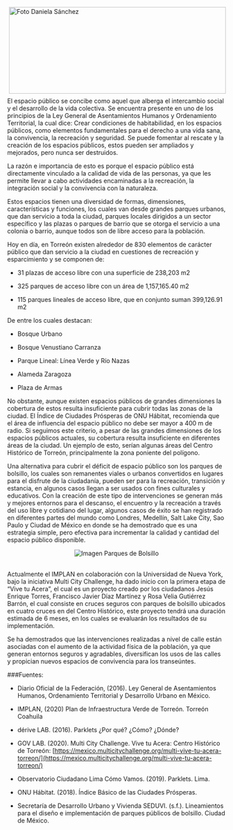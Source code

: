 <p>
   <a title="ir a Otras Publicaciones de este Autor" href="http://www.trcimplan.gob.mx/autores/olga-daniela-sanchez-valles.html"><img class="img-responsive contenido-imagen" src="../imagenes/128/arq-olga-daniela-sanchez-valles-top2.png" align="right" alt="Foto Daniela Sánchez" width="500" height="200"></a>

</p>

</br></br></br></br></br></br></br>
---

El espacio público se concibe como aquel que alberga el intercambio social y el desarrollo de la vida colectiva. Se encuentra presente en uno de los principios de la Ley General de Asentamientos Humanos y Ordenamiento Territorial, la cual dice: Crear condiciones de habitabilidad, en los espacios públicos, como elementos fundamentales para el derecho a una vida sana, la convivencia, la recreación y seguridad. Se puede fomentar al rescate y la creación de los espacios públicos, estos pueden ser ampliados y mejorados, pero nunca ser destruidos.

La razón e importancia de esto es porque el espacio público está directamente vinculado a la calidad de vida de las personas, ya que les permite llevar a cabo actividades encaminadas a la recreación, la integración social y la convivencia con la naturaleza.

Estos espacios tienen una diversidad de formas, dimensiones, características y funciones, los cuales van desde grandes parques urbanos, que dan servicio a toda la ciudad, parques locales dirigidos a un sector específico y las plazas o parques de barrio que se otorga el servicio a una colonia o barrio, aunque todos son de libre acceso para la población.

Hoy en día, en Torreón existen alrededor de 830 elementos de carácter público que dan servicio a la ciudad en cuestiones de recreación y esparcimiento y se componen de:

- 31 plazas de acceso libre con una superficie de 238,203 m2

- 325 parques de acceso libre con un área de 1,157,165.40 m2

- 115 parques lineales de acceso libre, que en conjunto suman 399,126.91 m2

De entre los cuales destacan:

- Bosque Urbano

- Bosque Venustiano Carranza

- Parque Lineal: Línea Verde y Río Nazas

- Alameda Zaragoza

- Plaza de Armas

No obstante, aunque existen espacios públicos de grandes dimensiones la cobertura de estos resulta insuficiente para cubrir todas las zonas de la ciudad. El Índice de Ciudades Prósperas de ONU Hábitat, recomienda que el área de influencia del espacio público no debe ser mayor a 400 m de radio. Si seguimos este criterio, a pesar de las grandes dimensiones de los espacios públicos actuales, su cobertura resulta insuficiente en diferentes áreas de la ciudad. Un ejemplo de esto, serían algunas áreas del Centro Histórico de Torreón, principalmente la zona poniente del polígono.

Una alternativa para cubrir el déficit de espacio público son los parques de bolsillo, los cuales son remanentes viales o urbanos convertidos en lugares para el disfrute de la ciudadanía, pueden ser para la recreación, transición y estancia, en algunos casos llegan a ser usados con fines culturales y educativos. Con la creación de este tipo de intervenciones se generan más y mejores entornos para el descanso, el encuentro y la recreación a través del uso libre y cotidiano del lugar, algunos casos de éxito se han registrado en diferentes partes del mundo como Londres, Medellín, Salt Lake City, Sao Paulo y Ciudad de México en donde se ha demostrado que es una estrategia simple, pero efectiva para incrementar la calidad y cantidad del espacio público disponible.


<center><img class="img-responsive" src="parques-de-bolsillo-ago-2021/ima01.jpg" alt="Imagen Parques de Bolsillo"></center>
</br>

Actualmente el IMPLAN en colaboración con la Universidad de Nueva York, bajo la iniciativa Multi City Challenge, ha dado inicio con la primera etapa de “Vive tu Acera”, el cual es un proyecto creado por los ciudadanos Jesús Enrique Torres, Francisco Javier Díaz Martínez y Rosa Velia Gutiérrez Barrón, el cual consiste en cruces seguros con parques de bolsillo ubicados en cuatro cruces en del Centro Histórico, este proyecto tendrá una duración estimada de 6 meses, en los cuales se evaluarán los resultados de su implementación.

Se ha demostrados que las intervenciones realizadas a nivel de calle están asociadas con el aumento de la actividad física de la población, ya que generan entornos seguros y agradables, diversifican los usos de las calles y propician nuevos espacios de convivencia para los transeúntes.


###Fuentes:

- Diario Oficial de la Federación, (2016). Ley General de Asentamientos Humanos, Ordenamiento Territorial y Desarrollo Urbano en México.

- IMPLAN, (2020) Plan de Infraestructura Verde de Torreón. Torreón Coahuila

- dérive LAB. (2016). Parklets ¿Por qué? ¿Cómo? ¿Dónde?

- GOV LAB. (2020). Multi City Challenge. Vive tu Acera: Centro Histórico de Torreón: [https://mexico.multicitychallenge.org/multi-vive-tu-acera-torreon/](https://mexico.multicitychallenge.org/multi-vive-tu-acera-torreon/)

- Observatorio Ciudadano Lima Cómo Vamos. (2019). Parklets. Lima.

- ONU Hábitat. (2018). Índice Básico de las Ciudades Prósperas.

- Secretaría de Desarrollo Urbano y Vivienda SEDUVI. (s.f.). Lineamientos para el diseño e implementación de parques públicos de bolsillo. Ciudad de México.
